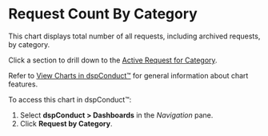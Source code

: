 # Request Count By Category

This chart displays total number of all requests, including archived
requests, by category.

Click a section to drill down to the [Active Request for
Category](../Use_Cases/Active_Request_Category.htm).

Refer to [View Charts in dspConduct™](../Use_Cases/View_Charts.htm) for
general information about chart features.

To access this chart in dspConduct™:

1.  Select **dspConduct \> Dashboards** in the *Navigation* pane.
2.  Click **Request by Category**.
